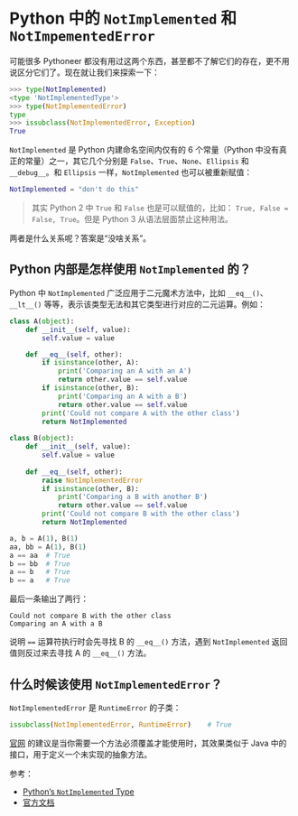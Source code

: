 # Python 中的 ``NotImplemented`` 和 ``NotImpementedError``

可能很多 Pythoneer 都没有用过这两个东西，甚至都不了解它们的存在，更不用说区分它们了。现在就让我们来探索一下：

```py
>>> type(NotImplemented)
<type 'NotImplementedType'>
>>> type(NotImplementedError)
type
>>> issubclass(NotImplementedError, Exception)
True
```

``NotImplemented`` 是 Python 内建命名空间内仅有的 6 个常量（Python 中没有真正的常量）之一，其它几个分别是 ``False``、``True``、``None``、``Ellipsis`` 和 ``__debug__``。和 ``Ellipsis`` 一样，``NotImplemented`` 也可以被重新赋值：

```py
NotImplemented = "don't do this"
```

> 其实 Python 2 中 ``True`` 和 ``False`` 也是可以赋值的，比如： ``True, False = False, True``。但是 Python 3 从语法层面禁止这种用法。

两者是什么关系呢？答案是“没啥关系”。


## Python 内部是怎样使用 ``NotImplemented`` 的？

Python 中 ``NotImplemented`` 广泛应用于二元魔术方法中，比如 ``__eq__()``、``__lt__()`` 等等，表示该类型无法和其它类型进行对应的二元运算。例如：

```py
class A(object):
    def __init__(self, value):
        self.value = value

    def __eq__(self, other):
        if isinstance(other, A):
            print('Comparing an A with an A')
            return other.value == self.value
        if isinstance(other, B):
            print('Comparing an A with a B')
            return other.value == self.value
        print('Could not compare A with the other class')
        return NotImplemented
        
class B(object):
    def __init__(self, value):
        self.value = value
    
    def __eq__(self, other):
        raise NotImplementedError
        if isinstance(other, B):
            print('Comparing a B with another B')
            return other.value == self.value
        print('Could not compare B with the other class')
        return NotImplemented

a, b = A(1), B(1)
aa, bb = A(1), B(1)
a == aa  # True
b == bb  # True
a == b   # True
b == a   # True
```

最后一条输出了两行：

```
Could not compare B with the other class
Comparing an A with a B
```

说明 ``==`` 运算符执行时会先寻找 B 的 ``__eq__()`` 方法，遇到 ``NotImplemented`` 返回值则反过来去寻找 A 的 ``__eq__()`` 方法。


## 什么时候该使用 ``NotImplementedError``？

``NotImplementedError`` 是 ``RuntimeError`` 的子类：

```py
issubclass(NotImplementedError, RuntimeError)    # True
```

[官网][NotImplementedError] 的建议是当你需要一个方法必须覆盖才能使用时，其效果类似于 Java 中的接口，用于定义一个未实现的抽象方法。


参考：

- [Python’s `NotImplemented` Type](https://shahriar.svbtle.com/python-notimplemented-type)
- [官方文档][NotImplementedError]


[NotImplementedError]: https://docs.python.org/3.4/library/exceptions.html#NotImplementedError
